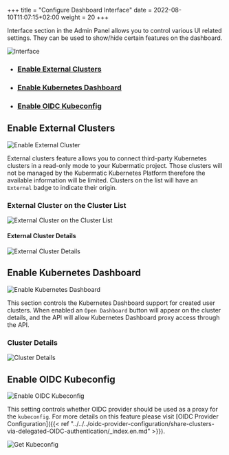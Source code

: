 +++
title = "Configure Dashboard Interface"
date = 2022-08-10T11:07:15+02:00
weight = 20
+++

Interface section in the Admin Panel allows you to control various UI related settings. They can be used to show/hide certain features on the dashboard.

![Interface](/img/kubermatic/v2.21/ui/interface.png?height=500px&classes=shadow,border)

- ### [Enable External Clusters](#enable-external-clusters)

- ### [Enable Kubernetes Dashboard](#enable-kubernetes-dashboard)

- ### [Enable OIDC Kubeconfig](#enable-oidc-kubeconfig)

## Enable External Clusters

![Enable External Cluster](/img/kubermatic/v2.21/ui/enable_external_clusters.png?classes=shadow,border)

External clusters feature allows you to connect third-party Kubernetes clusters in a read-only mode to your Kubermatic
project. Those clusters will not be managed by the Kubermatic Kubernetes Platform therefore the available information
will be limited. Clusters on the list will have an `External` badge to indicate their origin.

### External Cluster on the Cluster List

![External Cluster on the Cluster List](/img/kubermatic/v2.21/ui/external_cluster.png?classes=shadow,border)

#### External Cluster Details

![External Cluster Details](/img/kubermatic/v2.21/ui/external_cluster_details.png?classes=shadow,border)

## Enable Kubernetes Dashboard

![Enable Kubernetes Dashboard](/img/kubermatic/v2.21/ui/enable_kubernetes_dashboard.png?classes=shadow,border)

This section controls the Kubernetes Dashboard support for created user clusters. When enabled an `Open Dashboard`
button will appear on the cluster details, and the API will allow Kubernetes Dashboard proxy access through the API.

### Cluster Details

![Cluster Details](/img/kubermatic/v2.21/ui/cluster_details.png?height=300px&classes=shadow,border)

## Enable OIDC Kubeconfig

![Enable OIDC Kubeconfig](/img/kubermatic/v2.21/ui/enable_oidc_kubeconfig.png?classes=shadow,border)

This setting controls whether OIDC provider should be used as a proxy for the `kubeconfig`. For more details on this feature please visit
[OIDC Provider Configuration]({{< ref "../../../oidc-provider-configuration/share-clusters-via-delegated-OIDC-authentication/_index.en.md" >}}).

![Get Kubeconfig](/img/kubermatic/v2.21/ui/get_kubeconfig.png?classes=shadow,border)
